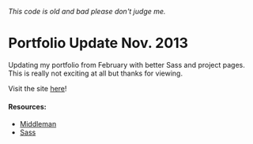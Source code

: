 *This code is old and bad please don't judge me.*

# Portfolio Update Nov. 2013

Updating my portfolio from February with better Sass and project pages. This is really not exciting at all but thanks for viewing.

Visit the site [here](http://www.allypalanzi.com)!

#### Resources:
- [Middleman](http://middlemanapp.com/)
- [Sass](http://sass-lang.com/)
